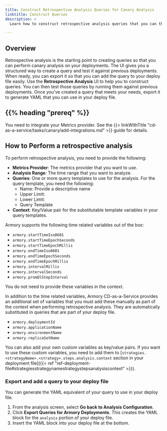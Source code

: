 ```yaml
---
title: Construct Retrospective Analysis Queries for Canary Analysis
linktitle: Construct Queries
description: >
  Learn how to construct retrospective analysis queries that you can then use for your canary strategy.

---
```


## Overview

Retrospective analysis is the starting point to creating queries so that you can perform canary analysis on your deployments. The UI gives you a structured way to create a query and test it against previous deployments. When ready, you can export it so that you can add the query to your deploy file easily.
Use the **Retrospective Analysis** UI to help you to construct queries. You can then test those queries by running them against previous deployments. Once you've created a query that meets your needs, export it to generate YAML that you can use in your deploy file.

## {{% heading "prereq" %}}

You need to integrate your Metrics provider. See the {{< linkWithTitle "cd-as-a-service/tasks/canary/add-integrations.md" >}} guide for details.

## How to Perform a retrospective analysis

To perform retrospective analysis, you need to provide the following:

- **Metrics Provider**: The metrics provider that you want to use.
- **Analysis Range**: The time range that you want to analyze.
- **Queries**: One or more query templates to use for the analysis. For the query template, you need the following:
   - Name: Provide a descriptive name
   - Upper Limit:
   - Lower Limit:
   - Query Template
- **Context**: Key/Value pair for the substitutable template variables in your query templates.

Armory supports the following time related variables out of the box:

- `armory.startTimeIso8601`
- `armory.startTimeEpochSeconds`
- `armory.startTimeEpochMillis`
- `armory.endTimeIso8601`
- `armory.endTimeEpochSeconds`
- `armory.endTimeEpochMillis`
- `armory.intervalMillis`
- `armory.intervalSeconds`
- `armory.promQlStepInterval`

You do not need to provide these variables in the context.

In addition to the time related variables, Armory CD-as-a-Service provides an additional set of variables that you must add these manually as part of the context when performing retrospective analysis. They are automatically substituted in queries that are part of your deploy file.

- `armory.deploymentId`
- `armory.applicationName`
- `armory.environmentName`
- `armory.replicaSetName`

You can also add your own custom variables as key/value pairs. If you want to use these custom variables, you need to add them to [`strategies.<strategyName>.<strategy>.steps.analysis.context` section in your deployment file]({{< ref "ref-deployment-file#strategiesstrategynamestrategystepsanalysiscontext" >}}).

### Export and add a query to your deploy file

You can generate the YAML equivalent of your query to use in your deploy file.

1. From the analysis screen, select **Go back to Analysis Configuration**.
1. Click **Export Queries for Armory Deployments**. This creates the YAML block for the `analysis` portion of your deploy file.
1. Insert the YAML block into your deploy file at the bottom.